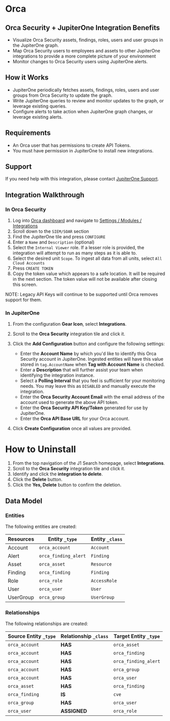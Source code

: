 # Orca

## Orca Security + JupiterOne Integration Benefits

- Visualize Orca Security assets, findings, roles, users and user groups in the JupiterOne graph.
- Map Orca Security users to employees and assets to other JupiterOne integrations to provide a more complete picture of your environment
- Monitor changes to Orca Security users using JupiterOne alerts.

## How it Works

- JupiterOne periodically fetches assets, findings, roles, users and user groups from Orca Security
  to update the graph.
- Write JupiterOne queries to review and monitor updates to the graph, or
  leverage existing queries.
- Configure alerts to take action when JupiterOne graph changes, or leverage
  existing alerts.

## Requirements

- An Orca user that has permissions to create API Tokens.
- You must have permission in JupiterOne to install new integrations.

## Support

If you need help with this integration, please contact
[JupiterOne Support](https://support.jupiterone.io).

## Integration Walkthrough

### In Orca Security

1. Log into [Orca dashboard](https://app.orcasecurity.io) and navigate to
   [Settings / Modules / Integrations](https://app.orcasecurity.io/integrations)
2. Scroll down to the `SIEM/SOAR` section
3. Find the JupiterOne tile and press `CONFIGURE`
4. Enter a `Name` and `Description` (optional)
5. Select the `Internal Viewer` role. If a lesser role is provided, the
   integration will attempt to run as many steps as it is able to.
6. Select the desired unit `Scope`. To ingest all data from all units, select
   `All Cloud Accounts`
7. Press `CREATE TOKEN`
8. Copy the token value which appears to a safe location. It will be required in
   the next section. The token value will not be available after closing this
   screen.

NOTE: Legacy API Keys will continue to be supported until Orca removes support
for them.

### In JupiterOne

1. From the configuration **Gear Icon**, select **Integrations**.
2. Scroll to the **Orca Security** integration tile and click it.
3. Click the **Add Configuration** button and configure the following settings:

    - Enter the **Account Name** by which you'd like to identify this Orca
      Security account in JupiterOne. Ingested entities will have this value
      stored in `tag.AccountName` when **Tag with Account Name** is checked.
    - Enter a **Description** that will further assist your team when identifying
      the integration instance.
    - Select a **Polling Interval** that you feel is sufficient for your
      monitoring needs. You may leave this as `DISABLED` and manually execute the
      integration.
    - Enter the **Orca Security Account Email** with the email address of the
      account used to generate the above API token.
    - Enter the **Orca Security API Key/Token** generated for use by JupiterOne.
    - Enter the **Orca API Base URL** for your Orca account.

4. Click **Create Configuration** once all values are provided.

# How to Uninstall

1. From the top navigation of the J1 Search homepage, select **Integrations**.
2. Scroll to the **Orca Security** integration tile and click it.
3. Identify and click the **integration to delete**.
4. Click the **Delete** button.
5. Click the **Yes, Delete** button to confirm the deletion.

<!-- {J1_DOCUMENTATION_MARKER_START} -->
<!--
********************************************************************************
NOTE: ALL OF THE FOLLOWING DOCUMENTATION IS GENERATED USING THE
"j1-integration document" COMMAND. DO NOT EDIT BY HAND! PLEASE SEE THE DEVELOPER
DOCUMENTATION FOR USAGE INFORMATION:

https://github.com/JupiterOne/sdk/blob/main/docs/integrations/development.md
********************************************************************************
-->

## Data Model

### Entities

The following entities are created:

| Resources | Entity `_type`       | Entity `_class` |
| --------- | -------------------- | --------------- |
| Account   | `orca_account`       | `Account`       |
| Alert     | `orca_finding_alert` | `Finding`       |
| Asset     | `orca_asset`         | `Resource`      |
| Finding   | `orca_finding`       | `Finding`       |
| Role      | `orca_role`          | `AccessRole`    |
| User      | `orca_user`          | `User`          |
| UserGroup | `orca_group`         | `UserGroup`     |

### Relationships

The following relationships are created:

| Source Entity `_type` | Relationship `_class` | Target Entity `_type` |
| --------------------- | --------------------- | --------------------- |
| `orca_account`        | **HAS**               | `orca_asset`          |
| `orca_account`        | **HAS**               | `orca_finding`        |
| `orca_account`        | **HAS**               | `orca_finding_alert`  |
| `orca_account`        | **HAS**               | `orca_group`          |
| `orca_account`        | **HAS**               | `orca_user`           |
| `orca_asset`          | **HAS**               | `orca_finding`        |
| `orca_finding`        | **IS**                | `cve`                 |
| `orca_group`          | **HAS**               | `orca_user`           |
| `orca_user`           | **ASSIGNED**          | `orca_role`           |

<!--
********************************************************************************
END OF GENERATED DOCUMENTATION AFTER BELOW MARKER
********************************************************************************
-->
<!-- {J1_DOCUMENTATION_MARKER_END} -->
